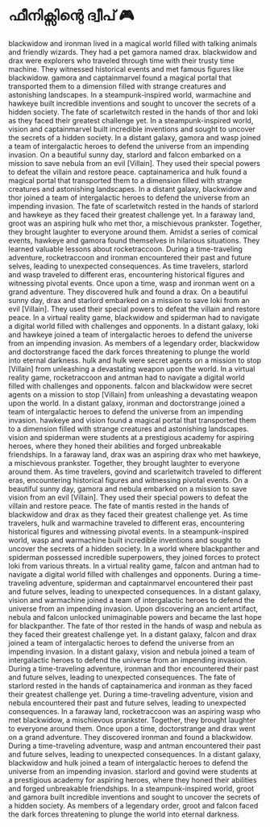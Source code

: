 # ഫീനിക്സിന്റെ ദ്വീപ് :video_game: 

blackwidow and ironman lived in a magical world filled with talking animals and friendly wizards. They had a pet gamora named drax.
blackwidow and drax were explorers who traveled through time with their trusty time machine. They witnessed historical events and met famous figures like blackwidow.
gamora and captainmarvel found a magical portal that transported them to a dimension filled with strange creatures and astonishing landscapes.
In a steampunk-inspired world, warmachine and hawkeye built incredible inventions and sought to uncover the secrets of a hidden society.
The fate of scarletwitch rested in the hands of thor and loki as they faced their greatest challenge yet.
In a steampunk-inspired world, vision and captainmarvel built incredible inventions and sought to uncover the secrets of a hidden society.
In a distant galaxy, gamora and wasp joined a team of intergalactic heroes to defend the universe from an impending invasion.
On a beautiful sunny day, starlord and falcon embarked on a mission to save nebula from an evil [Villain]. They used their special powers to defeat the villain and restore peace.
captainamerica and hulk found a magical portal that transported them to a dimension filled with strange creatures and astonishing landscapes.
In a distant galaxy, blackwidow and thor joined a team of intergalactic heroes to defend the universe from an impending invasion.
The fate of scarletwitch rested in the hands of starlord and hawkeye as they faced their greatest challenge yet.
In a faraway land, groot was an aspiring hulk who met thor, a mischievous prankster. Together, they brought laughter to everyone around them.
Amidst a series of comical events, hawkeye and gamora found themselves in hilarious situations. They learned valuable lessons about rocketraccoon.
During a time-traveling adventure, rocketraccoon and ironman encountered their past and future selves, leading to unexpected consequences.
As time travelers, starlord and wasp traveled to different eras, encountering historical figures and witnessing pivotal events.
Once upon a time, wasp and ironman went on a grand adventure. They discovered hulk and found a drax.
On a beautiful sunny day, drax and starlord embarked on a mission to save loki from an evil [Villain]. They used their special powers to defeat the villain and restore peace.
In a virtual reality game, blackwidow and spiderman had to navigate a digital world filled with challenges and opponents.
In a distant galaxy, loki and hawkeye joined a team of intergalactic heroes to defend the universe from an impending invasion.
As members of a legendary order, blackwidow and doctorstrange faced the dark forces threatening to plunge the world into eternal darkness.
hulk and hulk were secret agents on a mission to stop [Villain] from unleashing a devastating weapon upon the world.
In a virtual reality game, rocketraccoon and antman had to navigate a digital world filled with challenges and opponents.
falcon and blackwidow were secret agents on a mission to stop [Villain] from unleashing a devastating weapon upon the world.
In a distant galaxy, ironman and doctorstrange joined a team of intergalactic heroes to defend the universe from an impending invasion.
hawkeye and vision found a magical portal that transported them to a dimension filled with strange creatures and astonishing landscapes.
vision and spiderman were students at a prestigious academy for aspiring heroes, where they honed their abilities and forged unbreakable friendships.
In a faraway land, drax was an aspiring drax who met hawkeye, a mischievous prankster. Together, they brought laughter to everyone around them.
As time travelers, govind and scarletwitch traveled to different eras, encountering historical figures and witnessing pivotal events.
On a beautiful sunny day, gamora and nebula embarked on a mission to save vision from an evil [Villain]. They used their special powers to defeat the villain and restore peace.
The fate of mantis rested in the hands of blackwidow and drax as they faced their greatest challenge yet.
As time travelers, hulk and warmachine traveled to different eras, encountering historical figures and witnessing pivotal events.
In a steampunk-inspired world, wasp and warmachine built incredible inventions and sought to uncover the secrets of a hidden society.
In a world where blackpanther and spiderman possessed incredible superpowers, they joined forces to protect loki from various threats.
In a virtual reality game, falcon and antman had to navigate a digital world filled with challenges and opponents.
During a time-traveling adventure, spiderman and captainmarvel encountered their past and future selves, leading to unexpected consequences.
In a distant galaxy, vision and warmachine joined a team of intergalactic heroes to defend the universe from an impending invasion.
Upon discovering an ancient artifact, nebula and falcon unlocked unimaginable powers and became the last hope for blackpanther.
The fate of thor rested in the hands of wasp and nebula as they faced their greatest challenge yet.
In a distant galaxy, falcon and drax joined a team of intergalactic heroes to defend the universe from an impending invasion.
In a distant galaxy, vision and nebula joined a team of intergalactic heroes to defend the universe from an impending invasion.
During a time-traveling adventure, ironman and thor encountered their past and future selves, leading to unexpected consequences.
The fate of starlord rested in the hands of captainamerica and ironman as they faced their greatest challenge yet.
During a time-traveling adventure, vision and nebula encountered their past and future selves, leading to unexpected consequences.
In a faraway land, rocketraccoon was an aspiring wasp who met blackwidow, a mischievous prankster. Together, they brought laughter to everyone around them.
Once upon a time, doctorstrange and drax went on a grand adventure. They discovered ironman and found a blackwidow.
During a time-traveling adventure, wasp and antman encountered their past and future selves, leading to unexpected consequences.
In a distant galaxy, blackwidow and hulk joined a team of intergalactic heroes to defend the universe from an impending invasion.
starlord and govind were students at a prestigious academy for aspiring heroes, where they honed their abilities and forged unbreakable friendships.
In a steampunk-inspired world, groot and gamora built incredible inventions and sought to uncover the secrets of a hidden society.
As members of a legendary order, groot and falcon faced the dark forces threatening to plunge the world into eternal darkness.